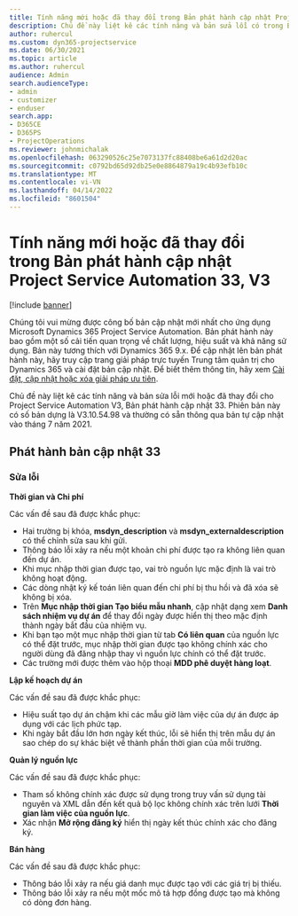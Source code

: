 ```yaml
---
title: Tính năng mới hoặc đã thay đổi trong Bản phát hành cập nhật Project Service Automation 33, V3
description: Chủ đề này liệt kê các tính năng và bản sửa lỗi có trong Bản phát hành cập nhật Project Service Automation 33, V3.
author: ruhercul
ms.custom: dyn365-projectservice
ms.date: 06/30/2021
ms.topic: article
ms.author: ruhercul
audience: Admin
search.audienceType:
- admin
- customizer
- enduser
search.app:
- D365CE
- D365PS
- ProjectOperations
ms.reviewer: johnmichalak
ms.openlocfilehash: 063290526c25e7073137fc88408be6a61d2d20ac
ms.sourcegitcommit: c0792bd65d92db25e0e8864879a19c4b93efb10c
ms.translationtype: MT
ms.contentlocale: vi-VN
ms.lasthandoff: 04/14/2022
ms.locfileid: "8601504"
---
```

# <a name="whats-new-or-changed-in-project-service-automation-update-release-33-v3"></a>Tính năng mới hoặc đã thay đổi trong Bản phát hành cập nhật Project Service Automation 33, V3

[!include [banner](../includes/psa-now-project-operations.md)]

Chúng tôi vui mừng được công bố bản cập nhật mới nhất cho ứng dụng Microsoft Dynamics 365 Project Service Automation. Bản phát hành này bao gồm một số cải tiến quan trọng về chất lượng, hiệu suất và khả năng sử dụng. Bản này tương thích với Dynamics 365 9.x. Để cập nhật lên bản phát hành này, hãy truy cập trang giải pháp trực tuyến Trung tâm quản trị cho Dynamics 365 và cài đặt bản cập nhật. Để biết thêm thông tin, hãy xem [Cài đặt, cập nhật hoặc xóa giải pháp ưu tiên](/power-platform/admin/install-remove-preferred-solution).

Chủ đề này liệt kê các tính năng và bản sửa lỗi mới hoặc đã thay đổi cho Project Service Automation V3, Bản phát hành cập nhật 33. Phiên bản này có số bản dựng là V3.10.54.98 và thường có sẵn thông qua bản tự cập nhật vào tháng 7 năm 2021.

## <a name="update-release-33"></a>Phát hành bản cập nhật 33

### <a name="bug-fixes"></a>Sửa lỗi

**Thời gian và Chi phí**

Các vấn đề sau đã được khắc phục:

- Hai trường bị khóa, **msdyn_description** và **msdyn_externaldescription** có thể chỉnh sửa sau khi gửi.
- Thông báo lỗi xảy ra nếu một khoản chi phí được tạo ra không liên quan đến dự án.
- Khi mục nhập thời gian được tạo, vai trò nguồn lực mặc định là vai trò không hoạt động.
- Các dòng nhật ký kế toán liên quan đến chi phí bị thu hồi và đã xóa sẽ không bị xóa.
- Trên **Mục nhập thời gian Tạo biểu mẫu nhanh**, cập nhật dạng xem **Danh sách nhiệm vụ dự án** để thay đổi ngày được hiển thị theo mặc định thành ngày bắt đầu của nhiệm vụ.
- Khi bạn tạo một mục nhập thời gian từ tab **Có liên quan** của nguồn lực có thể đặt trước, mục nhập thời gian được tạo không chính xác cho người dùng đã đăng nhập thay vì nguồn lực chính có thể đặt trước.
- Các trường mới được thêm vào hộp thoại **MDD phê duyệt hàng loạt**.

**Lập kế hoạch dự án**

Các vấn đề sau đã được khắc phục:
- Hiệu suất tạo dự án chậm khi các mẫu giờ làm việc của dự án được áp dụng với các lịch phức tạp.
- Khi ngày bắt đầu lớn hơn ngày kết thúc, lỗi sẽ hiển thị trên mẫu dự án sao chép do sự khác biệt về thành phần thời gian của mỗi trường.

**Quản lý nguồn lực**

Các vấn đề sau đã được khắc phục:
- Tham số không chính xác được sử dụng trong truy vấn sử dụng tài nguyên và XML dẫn đến kết quả bộ lọc không chính xác trên lưới **Thời gian làm việc của nguồn lực**.
- Xác nhận **Mở rộng đăng ký** hiển thị ngày kết thúc chính xác cho đăng ký.

**Bán hàng**

Các vấn đề sau đã được khắc phục:
- Thông báo lỗi xảy ra nếu giá danh mục được tạo với các giá trị bị thiếu.
- Thông báo lỗi xảy ra nếu một mốc mô tả hợp đồng được tạo mà không có dòng đơn hàng.
